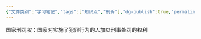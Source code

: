 ```yaml
---
{"文件类别":"学习笔记","tags":["知识点","刑诉"],"dg-publish":true,"permalink":"/学习笔记studyup/刑事诉讼法/国家刑罚权/","dgPassFrontmatter":true,"created":"2024-09-11T21:28:08.236+08:00","updated":"2024-11-10T18:58:10.607+08:00"}
---
```


国家刑罚权：国家对实施了犯罪行为的人加以刑事处罚的权利